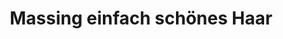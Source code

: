 ---
title: "Massing einfach schönes Haar"
url: /aachen/massing-einfach-schoenes-haar/
shop: Friseur
---